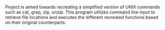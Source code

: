 Project is aimed towards recreating a simplified version of UNIX commands such as
cat, grep, zip, unzip. This program utilizes command line input to retrieve file locations and executes
the different recreated functions based on their original counterparts. 